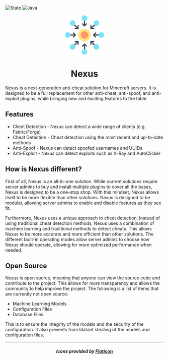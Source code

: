 ![State](https://img.shields.io/badge/State-ALPHA-red?style=for-the-badge)
![Java](https://img.shields.io/badge/Java-16-%233e7fa8?logo=java&style=for-the-badge)

<p align="center">
    <img width="128" height="128" src="img/nexus.png" />
</p>

<h1 align="center">Nexus</h1>

Nexus is a next-generation anti-cheat solution for Minecraft servers. It is designed to be
a full replacement for other anti-cheat, anti-spoof, and anti-exploit plugins, while bringing
new and exciting features to the table.

## Features

- Client Detection - Nexus can detect a wide range of clients (e.g. Fabric/Forge)
- Cheat Detection - Cheat detection using the most recent and up-to-date methods
- Anti-Spoof - Nexus can detect spoofed usernames and UUIDs
- Anti-Exploit - Nexus can detect exploits such as X-Ray and AutoClicker

## How is Nexus different?

First of all, Nexus is an all-in-one solution. While current solutions require server admins
to buy and install multiple plugins to cover all the bases, Nexus is designed to be a
one-stop shop. With this mindset, Nexus allows itself to be more flexible than other solutions. Nexus
is designed to be modular, allowing server admins to enable and disable features as they
see fit. 

Furthermore, Nexus uses a unique approach to cheat detection. Instead of using traditional
cheat detection methods, Nexus uses a combination of machine learning and traditional
methods to detect cheats. This allows Nexus to be more accurate and more efficient than
other solutions. The different built-in operating modes allow server admins to choose
how Nexus should operate, allowing for more optimized performance when needed.

## Open Source

Nexus is open source, meaning that anyone can view the source code and contribute to the
project. This allows for more transparency and allows the community to help improve the
project. The following is a list of items that are currently not open source:

- Machine Learning Models
- Configuration Files
- Database Files

This is to ensure the integrity of the models and the security of the configuration. It 
also prevents from blatant stealing of the models and configuration files.

---

<h5 align="center">Icons provided by <a href="https://www.flaticon.com/">Flaticon</a></h5>
